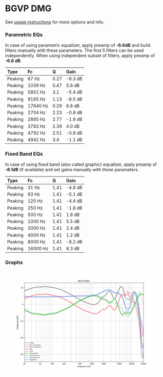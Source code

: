 # BGVP DMG
See [usage instructions](https://github.com/jaakkopasanen/AutoEq#usage) for more options and info.

### Parametric EQs
In case of using parametric equalizer, apply preamp of **-6.6dB** and build filters manually
with these parameters. The first 5 filters can be used independently.
When using independent subset of filters, apply preamp of **-6.6 dB**.

| Type    | Fc       |    Q | Gain    |
|:--------|:---------|:-----|:--------|
| Peaking | 67 Hz    | 0.27 | -6.3 dB |
| Peaking | 1039 Hz  | 0.47 | 5.6 dB  |
| Peaking | 5851 Hz  | 3.1  | -5.4 dB |
| Peaking | 9185 Hz  | 1.13 | -8.5 dB |
| Peaking | 17640 Hz | 0.29 | 6.8 dB  |
| Peaking | 2704 Hz  | 2.23 | -0.8 dB |
| Peaking | 2885 Hz  | 2.77 | -1.6 dB |
| Peaking | 3783 Hz  | 2.39 | 4.0 dB  |
| Peaking | 4792 Hz  | 2.51 | -0.8 dB |
| Peaking | 4941 Hz  | 3.4  | -1.1 dB |

### Fixed Band EQs
In case of using fixed band (also called graphic) equalizer, apply preamp of **-8.1dB**
(if available) and set gains manually with these parameters.

| Type    | Fc       |    Q | Gain    |
|:--------|:---------|:-----|:--------|
| Peaking | 31 Hz    | 1.41 | -4.8 dB |
| Peaking | 63 Hz    | 1.41 | -5.1 dB |
| Peaking | 125 Hz   | 1.41 | -4.4 dB |
| Peaking | 250 Hz   | 1.41 | -1.8 dB |
| Peaking | 500 Hz   | 1.41 | 1.8 dB  |
| Peaking | 1000 Hz  | 1.41 | 5.5 dB  |
| Peaking | 2000 Hz  | 1.41 | 2.4 dB  |
| Peaking | 4000 Hz  | 1.41 | 1.2 dB  |
| Peaking | 8000 Hz  | 1.41 | -8.2 dB |
| Peaking | 16000 Hz | 1.41 | 8.3 dB  |

### Graphs
![](./BGVP%20DMG.png)